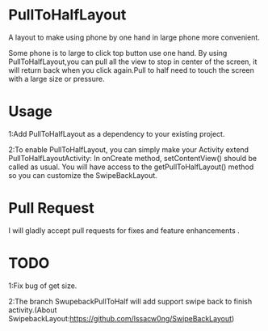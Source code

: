 PullToHalfLayout
===
A layout to make using phone by one hand in large phone more convenient.

Some phone is to large to click top button use one hand. By using PullToHalfLayout,you can pull all the view to stop in center of the screen, it will return back when you click again.Pull to half need to touch the screen with a large size or pressure.

Usage
===
1:Add PullToHalfLayout as a dependency to your existing project.

2:To enable PullToHalfLayout, you can simply make your Activity extend PullToHalfLayoutActivity:
In onCreate method, setContentView() should be called as usual.
You will have access to the getPullToHalfLayout() method so you can customize the SwipeBackLayout.

Pull Request
===
I will gladly accept pull requests for fixes and feature enhancements .

TODO
===
1:Fix bug of get size.

2:The branch SwupebackPullToHalf will add support swipe back to finish activity.(About SwipebackLayout:https://github.com/Issacw0ng/SwipeBackLayout)
